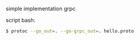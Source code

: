 simple implementation grpc

script bash:
```bash
$ protoc --go_out=. --go-grpc_out=. hello.proto
``` 

